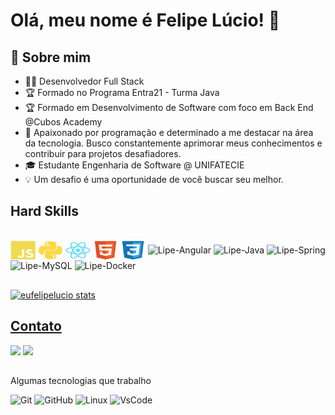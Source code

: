 
# Olá, meu nome é Felipe Lúcio! 👋

## 🚀 Sobre mim

- 👩‍💻 Desenvolvedor Full Stack
- 🏆 Formado no Programa Entra21 - Turma Java
- 🏆 Formado em Desenvolvimento de Software com foco em Back End @Cubos Academy
- 🎥 Apaixonado por programação e determinado a me destacar na área da tecnologia. Busco constantemente aprimorar meus conhecimentos e contribuir para projetos desafiadores.
- 🎓 Estudante Engenharia de Software @ UNIFATECIE 
- 💡 Um desafio é uma oportunidade de você buscar seu melhor.

## Hard Skills

<div style="display: inline_block" align="left"><br>
    <img align="center" alt="LIpe-Js" height="30" width="40" src="https://raw.githubusercontent.com/devicons/devicon/master/icons/javascript/javascript-plain.svg">
    <img align="center" alt="LIpe-Python" height="30" width="40" src="https://raw.githubusercontent.com/devicons/devicon/master/icons/python/python-plain.svg">
    <img align="center" alt="Lipe-React" height="30" width="40" src="https://raw.githubusercontent.com/devicons/devicon/master/icons/react/react-original.svg">
    <img align="center" alt="Lipe-HTML" height="30" width="40" src="https://raw.githubusercontent.com/devicons/devicon/master/icons/html5/html5-original.svg">
    <img align="center" alt="Lipe-CSS" height="30" width="40" src="https://raw.githubusercontent.com/devicons/devicon/master/icons/css3/css3-original.svg">
    <img align="center" alt="Lipe-Angular" height="30" width="40" src="https://cdn.jsdelivr.net/gh/devicons/devicon/icons/angularjs/angularjs-plain.svg">
    <img align="center" alt="Lipe-Java" height="30" width="40" src="https://cdn.jsdelivr.net/gh/devicons/devicon/icons/java/java-original.svg">
    <img align="center" alt="Lipe-Spring" height="30" width="40" src="https://cdn.jsdelivr.net/gh/devicons/devicon/icons/spring/spring-original.svg">
    <img align="center" alt="Lipe-MySQL" height="30" width="40" src="https://cdn.jsdelivr.net/gh/devicons/devicon/icons/mysql/mysql-original.svg">
    <img align="center" alt="Lipe-Docker" height="30" width="40" src="https://cdn.jsdelivr.net/gh/devicons/devicon/icons/docker/docker-plain.svg"> 
</div>

## 

<div align="left">
    <a href="https://github.com/eufelipelucio">
    <img height="160em" src="https://github-readme-stats.vercel.app/api/top-langs/?username=eufelipelucio&layout=compact&langs_count=7&theme=vision-friendly-dark" alt="eufelipelucio stats"/>
</div>
  
  ## Contato
   
<div align="left"> 
    <a href = "mailto:eufelipelucio@gmail.com"><img src="https://img.shields.io/badge/-Gmail-%23333?style=for-the-badge&logo=gmail&logoColor=white" target="_blank"></a>
    <a href="https://www.linkedin.com/in/eufelipelucio" target="_blank"><img src="https://img.shields.io/badge/-LinkedIn-%230077B5?style=for-the-badge&logo=linkedin&logoColor=white" target="_blank"></a>
</div>
  
  ##
  
<div align="left">Algumas tecnologias que trabalho
  
![Git](https://img.shields.io/badge/-Git-222222?style=flat&logo=git&logoColor=F05032)
![GitHub](https://img.shields.io/badge/-GitHub-222222?style=flat&logo=github&logoColor=FFFFFF)
![Linux](https://img.shields.io/badge/-Linux-222222?style=flat&logo=linux&logoColor=FCC624)
![VsCode](https://img.shields.io/badge/-VsCode-222222?style=flat&logo=vscode&logoColor=FCC624)
</div>
